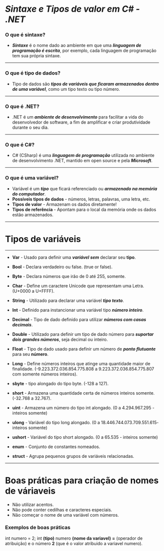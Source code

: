 #  *Sintaxe e Tipos de valor em C# - .NET*

### O que é sintaxe?
- ***Sintaxe*** é o nome dado ao ambiente em que uma ***linguagem de programação é escrita***, por exemplo, cada linguagem de programação tem sua própria sintaxe.

---

### O que é tipo de dados?
- Tipo de dados são ***tipos de variáveis que ficaram armazenados dentro de uma variável***, como um tipo texto ou tipo número.

---

### O que é .NET?
- .NET é um ***ambiente de desenvolvimento*** para facilitar a vida do desenvolvedor de software, a fim de amplificar e criar produtividade durante o seu dia.

---

### O que é C#?
- C# (CSharp) é uma ***linguagem de programação*** utilizada no ambiente de desenvolvimento .NET, mantido em open source e pela ***Microsoft***.

---

### O que é uma variável?
- Variável é um ***tipo*** que ficará referenciado ou ***armazenado na memória do computador***.
- **Possíveis tipos de dados** - números, letras, palavras, uma letra, etc.
- **Tipos de valor** - Armazenam os dados diretamente!
- **Tipos de referência** - Apontam para o local da memória onde os dados estão armazenados.

---

# Tipos de variáveis
---
- **Var** - Usado para definir uma ***variável sem*** declarar seu **tipo**.

- **Bool** - Declara verdadeiro ou false. (true or false).

- **Byte** - Declara números que irão de 0 até 255, somente.

- **Char** - Define um caractere Unicode que representam uma Letra. (U+0000 a U+FFFF).

- **String** - Utilizado para declarar uma variável ***tipo texto***.

- **Int** - Definido para instancionar uma variável tipo ***número inteiro***.

- **Decimal** - Tipo de dado definido para utilizar ***números com casas decimais***.

- **Double** - Utilizado para definir um tipo de dado número para ***suportar dois grandes números***, seja decimal ou inteiro.

- **Float** - Tipo de dado usado para definir um número de ***ponto flutuante*** para seu **número**.

- **Long** - Define números inteiros que atinge uma quantidade maior de finalidade. (-9.223.372.036.854.775.808 a 9.223.372.036.854.775.807 com somente números inteiros).

- **sbyte** - tipo alongado do tipo byte. (-128 a 127).

- **short** - Armazena uma quantidade certa de números inteiros somente. (-32.768 a 32.767).

- **uint** - Armazena um número do tipo int alongado. (0 a 4.294.967.295 - inteiros somente) 

- **ulong** - Variável do tipo long alongado. (0 a 18.446.744.073.709.551.615- inteiros somente)

- **ushort** - Variável do tipo short alongado. (0 a 65.535 - inteiros somente)

- **enum** - Conjunto de constantes nomeados.

- **struct** - Agrupa pequenos grupos de variáveis relacionadas.

--- 

# Boas práticas para criação de nomes de váriaveis

- Não utilizar acentos.
- Não pode conter cedilhas e caracteres especiais.
- Não começar o nome de uma variável com números.

### Exemplos de boas práticas

int numero = 2;
int **(tipo)** numero **(nome da variavel)** **=** (operador de atribuição) e o número **2** (que é o valor atribuido a variavel numero).